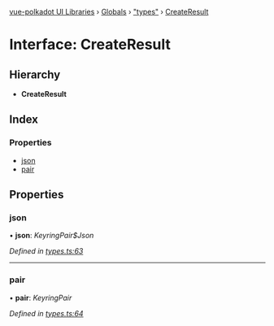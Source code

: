 [vue-polkadot UI Libraries](../README.md) › [Globals](../globals.md) › ["types"](../modules/_types_.md) › [CreateResult](_types_.createresult.md)

# Interface: CreateResult

## Hierarchy

* **CreateResult**

## Index

### Properties

* [json](_types_.createresult.md#json)
* [pair](_types_.createresult.md#pair)

## Properties

###  json

• **json**: *KeyringPair$Json*

*Defined in [types.ts:63](https://github.com/vue-polkadot/vue-ui/blob/747f2fa/packages/vue-keyring/src/types.ts#L63)*

___

###  pair

• **pair**: *KeyringPair*

*Defined in [types.ts:64](https://github.com/vue-polkadot/vue-ui/blob/747f2fa/packages/vue-keyring/src/types.ts#L64)*
